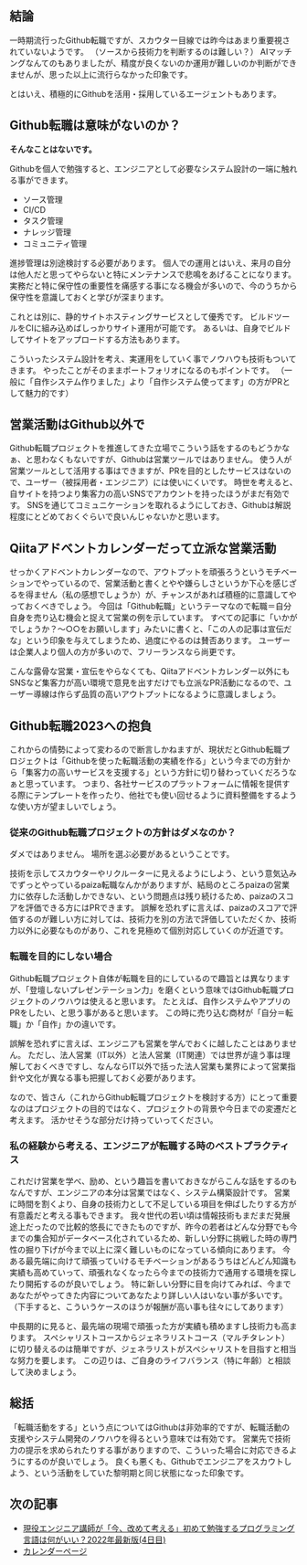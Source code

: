 ## 結論
一時期流行ったGithub転職ですが、スカウター目線では昨今はあまり重要視されていないようです。
（ソースから技術力を判断するのは難しい？）
AIマッチングなんてのもありましたが、精度が良くないのか運用が難しいのか判断ができませんが、思った以上に流行らなかった印象です。

とはいえ、積極的にGithubを活用・採用しているエージェントもあります。

## Github転職は意味がないのか？
**そんなことはないです。**

Githubを個人で勉強すると、エンジニアとして必要なシステム設計の一端に触れる事ができます。

- ソース管理
- CI/CD
- タスク管理
- ナレッジ管理
- コミュニティ管理

進捗管理は別途検討する必要があります。
個人での運用とはいえ、来月の自分は他人だと思ってやらないと特にメンテナンスで悲鳴をあげることになります。
実務だと特に保守性の重要性を痛感する事になる機会が多いので、今のうちから保守性を意識しておくと学びが深まります。

これとは別に、静的サイトホスティングサービスとして優秀です。
ビルドツールをCIに組み込めばしっかりサイト運用が可能です。
あるいは、自身でビルドしてサイトをアップロードする方法もあります。

こういったシステム設計を考え、実運用をしていく事でノウハウも技術もついてきます。
やったことがそのままポートフォリオになるのもポイントです。
（一般に「自作システム作りました」より「自作システム使ってます」の方がPRとして魅力的です）

## 営業活動はGithub以外で
Github転職プロジェクトを推進してきた立場でこういう話をするのもどうかなぁ、と思わなくもないですが、Githubは営業ツールではありません。
使う人が営業ツールとして活用する事はできますが、PRを目的としたサービスはないので、ユーザー（被採用者・エンジニア）には使いにくいです。
時世を考えると、自サイトを持つより集客力の高いSNSでアカウントを持ったほうがまだ有効です。
SNSを通じてコミュニケーションを取れるようにしておき、Githubは解説程度にとどめておくぐらいで良いんじゃないかと思います。

## Qiitaアドベントカレンダーだって立派な営業活動
せっかくアドベントカレンダーなので、アウトプットを頑張ろうというモチベーションでやっているので、営業活動と書くとやや嫌らしさというか下心を感じざるを得ません（私の感想でしょうか）が、チャンスがあれば積極的に意識してやっておくべきでしょう。
今回は「Github転職」というテーマなので転職＝自分自身を売り込む機会と捉えて営業の例を示しています。
すべての記事に「いかがでしょうか？～○○をお願いします」みたいに書くと、「この人の記事は宣伝だな」という印象を与えてしまうため、過度にやるのは賛否あります。
ユーザーは企業人より個人の方が多いので、フリーランスなら尚更です。

こんな露骨な営業・宣伝をやらなくても、Qiitaアドベントカレンダー以外にもSNSなど集客力が高い環境で意見を出すだけでも立派なPR活動になるので、ユーザー導線は作らず品質の高いアウトプットになるように意識しましょう。

## Github転職2023への抱負
これからの情勢によって変わるので断言しかねますが、現状だとGithub転職プロジェクトは「Githubを使った転職活動の実績を作る」という今までの方針から「集客力の高いサービスを支援する」という方針に切り替わっていくだろうなぁと思っています。
つまり、各社サービスのプラットフォームに情報を提供する際にテンプレートを作ったり、他社でも使い回せるように資料整備をするような使い方が望ましいでしょう。

### 従来のGithub転職プロジェクトの方針はダメなのか？
ダメではありません。
場所を選ぶ必要があるということです。

技術を示してスカウターやリクルーターに見えるようにしよう、という意気込みでずっとやっているpaiza転職なんかがありますが、結局のところpaizaの営業力に依存した活動しかできない、という問題点は残り続けるため、paizaのスコアを評価できる方にはPRできます。
誤解を恐れずに言えば、paizaのスコアで評価するのが難しい方に対しては、技術力を別の方法で評価していただくか、技術力以外に必要なものがあり、これを見極めて個別対応していくのが近道です。

### 転職を目的にしない場合
Github転職プロジェクト自体が転職を目的にしているので趣旨とは異なりますが、「登壇しないプレゼンテーション力」を磨くという意味ではGithub転職プロジェクトのノウハウは使えると思います。
たとえば、自作システムやアプリのPRをしたい、と思う事があると思います。
この時に売り込む商材が「自分＝転職」か「自作」かの違いです。

誤解を恐れずに言えば、エンジニアも営業を学んでおくに越したことはありません。
ただし、法人営業（IT以外）と法人営業（IT関連）では世界が違う事は理解しておくべきですし、なんならIT以外で括った法人営業も業界によって営業指針や文化が異なる事も把握しておく必要があります。

なので、皆さん（これからGithub転職プロジェクトを検討する方）にとって重要なのはプロジェクトの目的ではなく、プロジェクトの背景や今日までの変遷だと考えます。
活かせそうな部分だけ持っていってください。

### 私の経験から考える、エンジニアが転職する時のベストプラクティス
これだけ営業を学べ、励め、という趣旨を書いておきながらこんな話をするのもなんですが、エンジニアの本分は営業ではなく、システム構築設計です。
営業に時間を割くより、自身の技術力として不足している項目を伸ばしたりする方が有意義だと考える事もできます。
我々世代の若い頃は情報技術もまだまだ発展途上だったので比較的悠長にできたものですが、昨今の若者はどんな分野でも今までの集合知がデータベース化されているため、新しい分野に挑戦した時の専門性の掘り下げが今まで以上に深く難しいものになっている傾向にあります。
今ある最先端に向けて頑張っていけるモチベーションがあるうちはどんどん知識も実績も高めていって、頑張れなくなったら今までの技術力で通用する環境を探したり開拓するのが良いでしょう。
特に新しい分野に目を向けてみれば、今まであなたがやってきた内容についてあなたより詳しい人はいない事が多いです。
（下手すると、こういうケースのほうが報酬が高い事も往々にしてあります）

中長期的に見ると、最先端の現場で頑張った方が実績も積めますし技術力も高まります。
スペシャリストコースからジェネラリストコース（マルチタレント）に切り替えるのは簡単ですが、ジェネラリストがスペシャリストを目指すと相当な努力を要します。
この辺りは、ご自身のライフバランス（特に年齢）と相談して決めましょう。

## 総括
「転職活動をする」という点についてはGithubは非効率的ですが、転職活動の支援やシステム開発のノウハウを得るという意味では有効です。
営業先で技術力の提示を求められたりする事がありますので、こういった場合に対応できるようにするのが良いでしょう。
良くも悪くも、Githubでエンジニアをスカウトしよう、という活動をしていた黎明期と同じ状態になった印象です。

## 次の記事
- [現役エンジニア講師が「今、改めて考える」初めて勉強するプログラミング言語は何がいい？2022年最新版(4日目)](https://qiita.com/nomurasan/items/5f97870d5237f773c111)
- [カレンダーページ](https://qiita.com/advent-calendar/2022/oreno_nomurasan2022)
